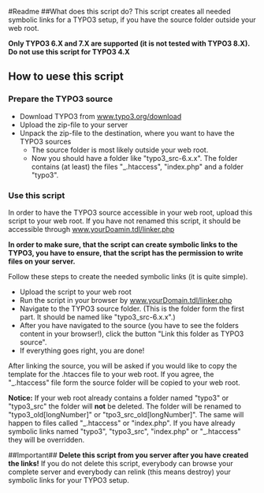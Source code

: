 #Readme
##What does this script do?
This script creates all needed symbolic links for a TYPO3 setup, if you have the source folder outside your web root.

**Only TYPO3 6.X and 7.X are supported (it is not tested with TYPO3 8.X). Do not use this script for TYPO3 4.X** 

## How to uese this script

### Prepare the TYPO3 source
- Download TYPO3 from www.typo3.org/download
- Upload the zip-file to your server
- Unpack the zip-file to the destination, where you want to have the TYPO3 sources
	- The source folder is most likely outside your web root.
	- Now you should have a folder like "typo3_src-6.x.x". The folder contains (at least) the files "\_.htaccess",  "index.php" and a folder "typo3".

### Use this script
In order to have the TYPO3 source accessible in your web root, upload this script to your web root. If you have not renamed this script, it should be accessible through www.yourDoamin.tdl/linker.php

**In order to make sure, that the script can create symbolic links to the TYPO3, you have to ensure, that the script has the permission to write files on your server.**

Follow these steps to create the needed symbolic links (it is quite simple).

- Upload the script to your web root
- Run the script in your browser by www.yourDomain.tdl/linker.php
- Navigate to the TYPO3 source folder. (This is the folder form the first part. It should be named like "typo3_src-6.x.x".)
- After you have navigated to the source (you have to see the folders content in your browser!), click the button "Link this folder as TYPO3 source".
- If everything goes right, you are done!

After linking the source, you will be asked if you would like to copy the template for the .htacces file to your web root. If you agree, the "_.htaccess" file form the source folder will be copied to your web root.

**Notice:** If your web root already contains a folder named "typo3" or "typo3_src" the folder will **not** be deleted. The folder will be renamed to "typo3_old[longNumber]" or "tpo3_src_old[longNumber]". The same will happen to files called "\_.htaccess" or "index.php". If you have already symbolic links named "typo3", "typo3_src", "index.php" or "\_.htaccess" they will be overridden.

##Important##
**Delete this script from you server after you have created the links!** If you do not delete this script, everybody can browse your complete server and everybody can relink (this means destroy) your symbolic links for your TYPO3 setup.
